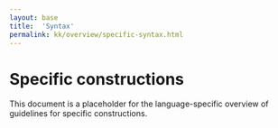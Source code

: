 ```yaml
---
layout: base
title:  'Syntax'
permalink: kk/overview/specific-syntax.html
---
```


# Specific constructions

This document is a placeholder for the language-specific overview of
guidelines for specific constructions.

